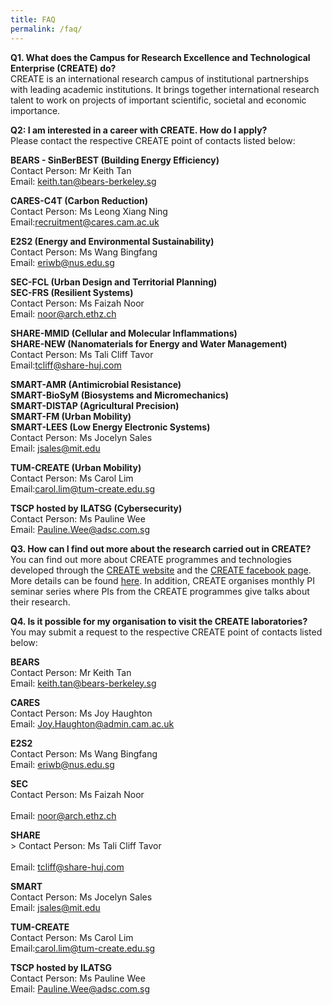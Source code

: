 ```yaml
---
title: FAQ
permalink: /faq/
---
```

**Q1. What does the Campus for Research Excellence and Technological Enterprise (CREATE) do?** <br/>
CREATE is an international research campus of institutional partnerships with leading academic institutions. It brings together international research talent to work on projects of important scientific, societal and economic importance.

**Q2: I am interested in a career with CREATE. How do I apply?**<br/>
Please contact the respective CREATE point of contacts listed below: 

**BEARS - SinBerBEST (Building Energy Efficiency)**
<br>Contact Person: Mr Keith Tan 
<br> Email: keith.tan@bears-berkeley.sg <br/>

**CARES-C4T (Carbon Reduction)**
<br> Contact Person: Ms Leong Xiang Ning 
<br> Email:recruitment@cares.cam.ac.uk<br/>

**E2S2 (Energy and Environmental Sustainability)**
<br>Contact Person: Ms Wang Bingfang  
 Email: eriwb@nus.edu.sg<br/>
	
**SEC-FCL (Urban Design and Territorial Planning)**<br/>
**SEC-FRS (Resilient Systems)**
<br>Contact Person: Ms Faizah Noor
<br>Email: noor@arch.ethz.ch<br/>

**SHARE-MMID (Cellular and Molecular Inflammations)**<br/>
**SHARE-NEW (Nanomaterials for Energy and Water Management)**
<br>Contact Person: Ms Tali Cliff Tavor
<br>Email:tcliff@share-huj.com<br/>

**SMART-AMR (Antimicrobial Resistance)**<br/>
**SMART-BioSyM (Biosystems and Micromechanics)**<br/>
**SMART-DISTAP (Agricultural Precision)**<br/>
**SMART-FM (Urban Mobility)**<br/>
**SMART-LEES (Low Energy Electronic Systems)**
<br/>Contact Person: Ms Jocelyn Sales
<br/>Email: jsales@mit.edu

**TUM-CREATE (Urban Mobility)**<br/>
Contact Person: Ms Carol Lim<br/>
Email:carol.lim@tum-create.edu.sg<br/>

**TSCP hosted by ILATSG (Cybersecurity)**<br/>
Contact Person: Ms Pauline Wee<br/>
Email: Pauline.Wee@adsc.com.sg</br>

**Q3. How can I find out more about the research carried out in CREATE?**<br/>
You can find out more about CREATE programmes and technologies developed through the [CREATE website](https://staging.d1q14glctguzyi.amplifyapp.com/) 
 and the [CREATE facebook page](https://www.facebook.com/create.edu.sg). More details can be found [here](/about-create/ResearchCentres/permalink/). 
In addition, CREATE organises monthly PI seminar series where PIs from the CREATE programmes give talks about their research. <br/>

**Q4. Is it possible for my organisation to visit the CREATE laboratories?**<br/>
You may submit a request to the respective CREATE point of contacts listed below: 

**BEARS**<br/>
Contact Person: Mr Keith Tan<br/>
Email: keith.tan@bears-berkeley.sg<br/>

**CARES**<br/>
Contact Person: Ms Joy Haughton<br/>
Email: Joy.Haughton@admin.cam.ac.uk<br/>

**E2S2**<br/>
Contact Person: Ms Wang Bingfang<br/>
Email: eriwb@nus.edu.sg<br/>

**SEC**<br/>
Contact Person: Ms Faizah Noor<br/>
<br>Email: noor@arch.ethz.ch<br/>
	
**SHARE**<br/>>
Contact Person: Ms Tali Cliff Tavor<br/>
<br>Email: tcliff@share-huj.com<br/>
	
**SMART**<br/>
Contact Person: Ms Jocelyn Sales<br/>
Email: jsales@mit.edu<br/>
	
**TUM-CREATE**<br/>
Contact Person: Ms Carol Lim<br/>
Email:carol.lim@tum-create.edu.sg<br/>
	
**TSCP hosted by ILATSG**<br/>
Contact Person: Ms Pauline Wee<br/>
Email: Pauline.Wee@adsc.com.sg<br/>